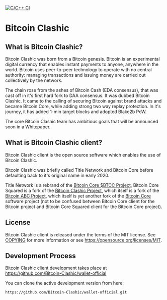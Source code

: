 [![C/C++ CI](https://github.com/Clashic-Services/bchc-desktop-wallet/actions/workflows/c-cpp.yml/badge.svg)](https://github.com/Clashic-Services/bchc-desktop-wallet/actions/workflows/c-cpp.yml)

Bitcoin Clashic
===============

What is Bitcoin Clashic?
------------------------

Bitcoin Clashic was born from a Bitcoin genesis. 
Bitcoin is an experimental digital currency that enables instant payments to
anyone, anywhere in the world. Bitcoin uses peer-to-peer technology to operate
with no central authority: managing transactions and issuing money are carried
out collectively by the network.

The chain rose from the ashes of Bitcoin Cash (EDA consensus), that was cast off
in it's first hard fork to DAA consensus. It was dubbed Bitcoin Clashic. It came
to the calling of securing Bitcoin against brand attacks and became Bitcoin Core,
while adding strong two way replay protection. In it's journey, it has added 1-min
target blocks and adopted Blake2b PoW.

The core Bitcoin Clashic team has ambitious goals that will be announced soon in a
Whitepaper.

What is Bitcoin Clashic client?
-------------------------------

Bitcoin Clashic client is the open source software which enables the use of Bitcoin Clashic.

Bitcoin Clashic was briefly called Title Network and Bitcoin Core before defaulting back to it's
original name in early 2020.

Title Network is a rebrand of the [Bitcoin Core $BTCC Project](http://thebitcoincore.org),
Bitcoin Core Squared is a fork of the [Bitcoin Clashic Project](http://bitcoinclashic.org),
which itself is a fork of the [Bitcoin ABC Project](https://bitcoinabc.org),
which itself is yet another fork of the [Bitcoin Core](https://bitcoincore.org) software project
(not to be confused between Bitcoin Core client for the Bitcoin project and Bitcoin Core Squared
client for the Bitcoin Core project).

License
-------

Bitcoin Clashic client is released under the terms of the MIT license. See [COPYING](COPYING) 
for more information or see https://opensource.org/licenses/MIT.

Development Process
-------------------

Bitcoin Clashic client development takes place at https://github.com/Bitcoin-Clashic/wallet-official

You can clone the active development version from here:

    https://github.com/Bitcoin-Clashic/wallet-official.git
